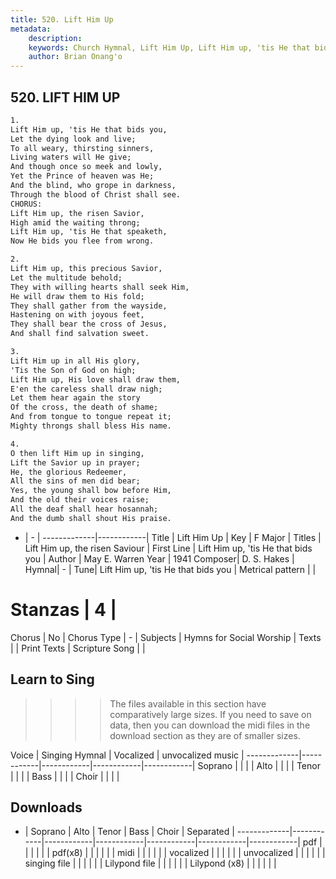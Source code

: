 ```yaml
---
title: 520. Lift Him Up
metadata:
    description: 
    keywords: Church Hymnal, Lift Him Up, Lift Him up, 'tis He that bids you, Lift Him up, the risen Saviour
    author: Brian Onang'o
---
```



## 520. LIFT HIM UP

```txt
1.
Lift Him up, 'tis He that bids you,
Let the dying look and live;
To all weary, thirsting sinners,
Living waters will He give;
And though once so meek and lowly,
Yet the Prince of heaven was He;
And the blind, who grope in darkness,
Through the blood of Christ shall see.
CHORUS:
Lift Him up, the risen Savior,
High amid the waiting throng;
Lift Him up, 'tis He that speaketh,
Now He bids you flee from wrong.

2.
Lift Him up, this precious Savior,
Let the multitude behold;
They with willing hearts shall seek Him,
He will draw them to His fold;
They shall gather from the wayside,
Hastening on with joyous feet,
They shall bear the cross of Jesus,
And shall find salvation sweet.

3.
Lift Him up in all His glory,
'Tis the Son of God on high;
Lift Him up, His love shall draw them,
E'en the careless shall draw nigh;
Let them hear again the story
Of the cross, the death of shame;
And from tongue to tongue repeat it;
Mighty throngs shall bless His name.

4.
O then lift Him up in singing,
Lift the Savior up in prayer;
He, the glorious Redeemer,
All the sins of men did bear;
Yes, the young shall bow before Him,
And the old their voices raise;
All the deaf shall hear hosannah;
And the dumb shall shout His praise.
```

- |   -  |
-------------|------------|
Title | Lift Him Up |
Key | F Major |
Titles | Lift Him up, the risen Saviour |
First Line | Lift Him up, 'tis He that bids you |
Author | May E. Warren
Year | 1941
Composer| D. S. Hakes |
Hymnal|  - |
Tune| Lift Him up, 'tis He that bids you |
Metrical pattern | |
# Stanzas | 4 |
Chorus | No |
Chorus Type | - |
Subjects | Hymns for Social Worship |
Texts |  |
Print Texts | 
Scripture Song |  |
  
## Learn to Sing

>>>> The files available in this section have comparatively large sizes. If you need to save on data, then you can download the midi files in the download section as they are of smaller sizes.

Voice |  Singing Hymnal | Vocalized | unvocalized music |
-------------|------------|------------|------------|------------|
Soprano | | | |
Alto | | | |
Tenor | | | |
Bass | | | |
Choir | | | |

## Downloads

- |  Soprano | Alto | Tenor | Bass | Choir | Separated |
-------------|------------|------------|------------|------------|------------|------------|
pdf | | | | | |
pdf(x8) | | | | | |
midi | | | | | |
vocalized | | | | | |
unvocalized | | | | | |
singing file | | | | | |
Lilypond file | | | | | |
Lilypond (x8) | | | | | |
  